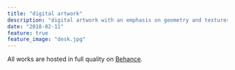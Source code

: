 ```yaml
---
title: "digital artwork"
description: "digital artwork with an emphasis on geometry and textures"
date: "2018-02-11"
feature: true
feature_image: "desk.jpg"
---
```


All works are hosted in full quality on [Behance](https://www.behance.net/nathanwillson).